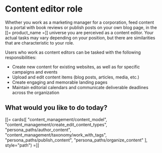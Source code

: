 # Content editor role

Whether you work as a marketing manager for a corporation, feed content to a portal 
with book reviews or publish posts on your own blog page, in the [[= product_name =]] 
universe you are perceived as a content editor. Your actual tasks may vary depending 
on your position, but there are similarities that are characteristic to your role.

Users who work as content editors can be tasked with the following responsibilities:

- Create new content for existing websites, as well as for specific campaigns and events
- Upload and edit content items (blog posts, articles, media, etc.)
- Create engaging and memorable landing pages
- Maintain editorial calendars and communicate deliverable deadlines across the organization

## What would you like to do today?

[[= cards([
    "content_management/content_model",
    "content_management/create_edit_content_types",
    "persona_paths/author_content",
    "content_management/taxonomy/work_with_tags",
    "persona_paths/publish_content",
    "persona_paths/organize_content"
], style="path") =]]
